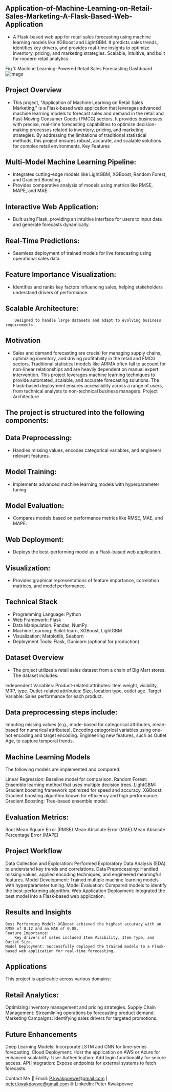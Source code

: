 ##  Application-of-Machine-Learning-on-Retail-Sales-Marketing-A-Flask-Based-Web-Application
- A Flask-based web app for retail sales forecasting using machine learning models like XGBoost and LightGBM. It predicts sales trends, identifies key drivers, and provides real-time insights to optimize inventory, pricing, and marketing strategies. Scalable, intuitive, and built for modern retail analytics.


Fig 1: Machine Learning-Powered Retail Sales Forecasting Dashboard![image](https://github.com/user-attachments/assets/b932c555-bae9-41ea-a470-ecbebe84ce4f)
            
      


## Project Overview

- This project, "Application of Machine Learning on Retail Sales Marketing," is a Flask-based web application that leverages advanced machine learning models to forecast sales and demand in the retail and Fast-Moving Consumer Goods (FMCG) sectors. It provides businesses with precise, real-time forecasting capabilities to optimize decision-making processes related to inventory, pricing, and marketing strategies. By addressing the limitations of traditional statistical methods, this project ensures robust, accurate, and scalable solutions for complex retail environments.
Key Features

## Multi-Model Machine Learning Pipeline:
 - Integrates cutting-edge models like LightGBM, XGBoost, Random Forest, and Gradient Boosting.
- Provides comparative analysis of models using metrics like RMSE, MAPE, and MAE.

## Interactive Web Application:
- Built using Flask, providing an intuitive interface for users to input data and generate forecasts dynamically.

## Real-Time Predictions:
- Seamless deployment of trained models for live forecasting using operational sales data.

## Feature Importance Visualization:
- Identifies and ranks key factors influencing sales, helping stakeholders understand drivers of performance.


## Scalable Architecture:
        Designed to handle large datasets and adapt to evolving business requirements.

## Motivation
- Sales and demand forecasting are crucial for managing supply chains, optimizing inventory, and driving profitability in the retail and FMCG sectors. Traditional statistical models like ARIMA often fail to account for non-linear relationships and are heavily dependent on manual expert intervention. This project leverages machine learning techniques to provide automated, scalable, and accurate forecasting solutions. The Flask-based deployment ensures accessibility across a range of users, from technical analysts to non-technical business managers.
Project Architecture

## The project is structured into the following components:


## Data Preprocessing:
- Handles missing values, encodes categorical variables, and engineers relevant features.

## Model Training:
- Implements advanced machine learning models with hyperparameter tuning.

## Model Evaluation:
- Compares models based on performance metrics like RMSE, MAE, and MAPE.

## Web Deployment:
- Deploys the best-performing model as a Flask-based web application.

## Visualization:
- Provides graphical representations of feature importance, correlation matrices, and model performance.


## Technical Stack

- Programming Language: Python
- Web Framework: Flask
- Data Manipulation: Pandas, NumPy
- Machine Learning: Scikit-learn, XGBoost, LightGBM
- Visualization: Matplotlib, Seaborn
- Deployment Tools: Flask, Gunicorn (optional for production)

## Dataset Overview

- The project utilizes a retail sales dataset from a chain of Big Mart stores. The dataset includes:

Independent Variables:
Product-related attributes: Item weight, visibility, MRP, type.
Outlet-related attributes: Size, location type, outlet age.
Target Variable:
Sales performance for each product.

## Data preprocessing steps include:

Imputing missing values (e.g., mode-based for categorical attributes, mean-based for numerical attributes).
Encoding categorical variables using one-hot encoding and target encoding.
Engineering new features, such as Outlet Age, to capture temporal trends.


## Machine Learning Models

The following models are implemented and compared:

Linear Regression: Baseline model for comparison.
Random Forest: Ensemble learning method that uses multiple decision trees.
LightGBM: Gradient boosting framework optimized for speed and accuracy.
XGBoost: Gradient boosting algorithm known for efficiency and high performance.
Gradient Boosting: Tree-based ensemble model.

## Evaluation Metrics:

Root Mean Square Error (RMSE)
Mean Absolute Error (MAE)
Mean Absolute Percentage Error (MAPE)


## Project Workflow

Data Collection and Exploration:
Performed Exploratory Data Analysis (EDA) to understand key trends and correlations.
Data Preprocessing:
Handled missing values, applied encoding techniques, and engineered meaningful features.
Model Development:
Trained multiple machine learning models with hyperparameter tuning.
Model Evaluation:
Compared models to identify the best-performing algorithm.
Web Application Deployment:
Integrated the best model into a Flask-based web application.

## Results and Insights

    Best Performing Model: XGBoost achieved the highest accuracy with an RMSE of 0.12 and an MAE of 0.08.
    Feature Importance:
        Key drivers of sales included Item Visibility, Item Type, and Outlet Size.
    Model Deployment: Successfully deployed the trained models to a Flask-based web application for real-time forecasting.

## Applications

This project is applicable across various domains:


## Retail Analytics:

Optimizing inventory management and pricing strategies.
Supply Chain Management:
Streamlining operations by forecasting product demand.
Marketing Campaigns:
Identifying sales drivers for targeted promotions.

## Future Enhancements

Deep Learning Models:
Incorporate LSTM and CNN for time-series forecasting.
Cloud Deployment:
Host the application on AWS or Azure for enhanced scalability.
User Authentication:
Add login functionality for secure access.
API Integration:
Expose endpoints for external systems to fetch forecasts.


Contact Me
📧 Email: P.kwakpovwe@gmail.com | peter.kwakpovwe@gmail.com
🌐 LinkedIn: Peter Kwakpovwe
